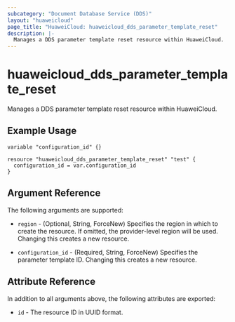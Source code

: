 ```yaml
---
subcategory: "Document Database Service (DDS)"
layout: "huaweicloud"
page_title: "HuaweiCloud: huaweicloud_dds_parameter_template_reset"
description: |-
  Manages a DDS parameter template reset resource within HuaweiCloud.
---
```


# huaweicloud_dds_parameter_template_reset

Manages a DDS parameter template reset resource within HuaweiCloud.

## Example Usage

```hcl
variable "configuration_id" {}

resource "huaweicloud_dds_parameter_template_reset" "test" {
  configuration_id = var.configuration_id
}
```

## Argument Reference

The following arguments are supported:

* `region` - (Optional, String, ForceNew) Specifies the region in which to create the resource.
  If omitted, the provider-level region will be used.
  Changing this creates a new resource.

* `configuration_id` - (Required, String, ForceNew) Specifies the parameter template ID.
  Changing this creates a new resource.

## Attribute Reference

In addition to all arguments above, the following attributes are exported:

* `id` - The resource ID in UUID format.
